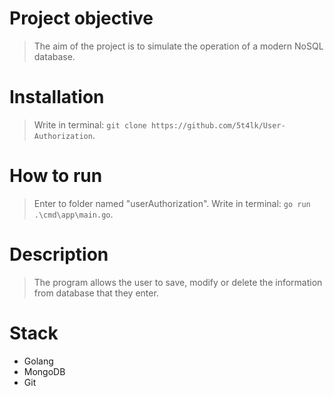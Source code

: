# Project objective
> The aim of the project is to simulate the operation of a modern NoSQL database.
# Installation
> Write in terminal: `git clone https://github.com/5t4lk/User-Authorization`.
# How to run
> Enter to folder named "userAuthorization". Write in terminal: `go run .\cmd\app\main.go`.
# Description
> The program allows the user to save, modify or delete the information from database that they enter.
# Stack
- Golang
- MongoDB
- Git
